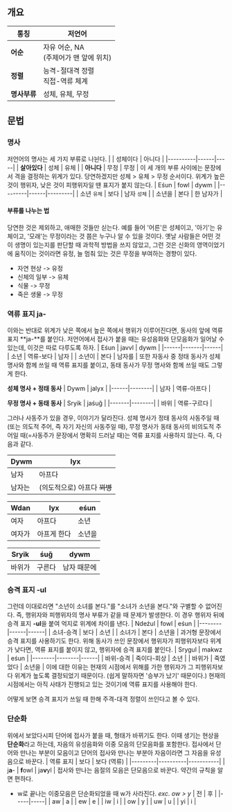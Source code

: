 ## 개요
| 통칭       | 저언어                         |
|----------|-----------------------------|
| **어순**   | 자유 어순, NA<br>(주제어가 맨 앞에 위치) |
| **정렬**   | 능격-절대격 정렬<br>직접-역류 체계       |
| **명사부류** | 성체, 유체, 무정                  |
## 문법
### 명사
저언어의 명사는 세 가지 부류로 나뉜다.
|          | 성체이다 | 아니다 |
|----------|------|-----|
| **살아있다** | 성체   | 유체  |
| **아니다**  | 무정   | 무정  |
이 세 개의 부류 사이에는 문장에서 격을 결정하는 위계가 있다. 당연하겠지만 성체 > 유체 > 무정 순서이다. 위계가 높은 것이 행위자, 낮은 것이 피행위자일 땐 표지가 붙지 않는다.
| Eśun    | fowl | dywm    |
|---------|------|---------|
| 소년 `유체` | 보다   | 남자 `성체` |
| 소년을     | 본다   | 한 남자가   |
#### 부류를 나누는 법
당연한 것은 제외하고, 애매한 것들만 싣는다. 예를 들어 '어른'은 성체이고, '아기'는 유체이고, '모래'는 무정이라는 것 쯤은 누구나 알 수 있을 것이다. 옛날 사람들은 어떤 것이 생명이 있는지를 판단할 때 과학적 방법을 쓰지 않았고, 그런 것은 신화의 영역이었기에 움직이는 것이라면 유정, 늘 멈춰 있는 것은 무정을 부여하는 경향이 있다.
* 자연 현상 -> 유정
* 신체의 일부 -> 유체
* 식물 -> 무정
* 죽은 생물 -> 무정
### 역류 표지 ja-
이와는 반대로 위계가 낮은 쪽에서 높은 쪽에서 행위가 이루어진다면, 동사의 앞에 역류 표지 **ja-**를 붙인다. 저언어에서 접사가 붙을 때는 유성음화와 단모음화가 일어날 수 있는데, 이것은 따로 다루도록 하자.
| Eśun | javvl | dywm |
|------|-------|------|
| 소년   | 역류-보다 | 남자   |
| 소년이  | 본다    | 남자를  |
또한 자동사 중 정태 동사가 성체 명사와 함께 쓰일 때 역류 표지를 붙이고, 동태 동사가 무정 명사와 함께 쓰일 때도 그렇게 한다.

**성체 명사 + 정태 동사**
| Dywm | jalyx  |
|------|--------|
| 남자   | 역류-아프다 |

**무정 명사 + 동태 동사**
| Sryik | jaśuğ  |
|-------|--------|
| 바위    | 역류-구르다 |

그러나 사동주가 있을 경우, 이야기가 달라진다. 성체 명사가 정태 동사의 사동주일 때(또는 의도적 주어, 즉 자기 자신의 사동주일 때), 무정 명사가 동태 동사의 비의도적 주어일 때(=사동주가 문장에서 명확히 드러날 때)는 역류 표지를 사용하지 않는다. 즉, 다음과 같다.

| Dywm | lyx                |
|------|--------------------|
| 남자   | 아프다                |
| 남자는  | (의도적으로) 아프다 ~~꾀병~~ |

| Wdan | lyx    | eśun |
|------|--------|------|
| 여자   | 아프다    | 소년   |
| 여자가  | 아프게 한다 | 소년을  |

| Sryik | śuğ | dywm   |
|-------|-----|--------|
| 바위가   | 구른다 | 남자 때문에 |
### 승격 표지 -ul
그런데 이대로라면 "소년이 소녀를 본다."를 "소녀가 소년을 본다."와 구별할 수 없어진다. 즉, 행위자와 피행위자의 명사 부류가 같을 때 문제가 발생한다. 이 경우 행위자 뒤에 승격 표지 **-ul**을 붙여 억지로 위계에 차이를 낸다.
| Ndeźul | fowl | eśun |
|--------|------|------|
| 소녀-승격  | 보다   | 소년   |
| 소녀가    | 본다   | 소년을  |
과거형 문장에서 승격 표지를 사용하기도 한다. 위해 동사가 쓰인 문장에서 행위자가 피행위자보다 위계가 낮다면, 역류 표지를 붙이지 않고, 행위자에 승격 표지를 붙인다.
| Srygul | makwz  | eśun |
|--------|--------|------|
| 바위-승격  | 죽이다-회상 | 소년   |
| 바위가    | 죽였었다   | 소년을  |
이에 대한 이유는 현재의 시점에서 위해를 가한 행위자가 그 피행위자보다 위계가 높도록 결정되었기 때문이다. (쉽게 말하자면 '승부가 났기' 때문이다.) 현재의 시점에서는 아직 사태가 진행되고 있는 것이기에 역류 표지를 사용해야 한다.

어떻게 보면 승격 표지가 쓰일 때 한해 주격-대격 정렬이 쓰인다고 볼 수 있다.
### 단순화
위에서 보았다시피 단어에 접사가 붙을 때, 형태가 바뀌기도 한다. 이때 생기는 현상을 **단순화**라고 하는데, 자음의 유성음화와 이중 모음의 단모음화를 포함한다. 접사에서 단어와 만나는 부분이 모음이고 단어의 접사와 만나는 부분아 자음이라면 그 자음을 유성음으로 바꾼다.
| 역류 표지   | 보다       | 보다 (역류)   |
|---------|----------|-----------|
| j**a**- | **f**owl | ja**v**yl |
접사와 만나는 음절의 모음은 단모음으로 바꾼다. 약간의 규칙을 알면 편하다.
* w로 끝나는 이중모음은 단순화되었을 때 w가 사라진다. *exc. ow > y*
| 전   | 후   |
|-----|-----|
| aw  | a   |
| ew  | e   |
| iw  | i   |
| ow  | y   |
| uw  | u   |
| yi  | i   |
